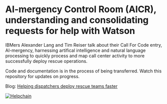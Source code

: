 # AI-mergency Control Room (AICR), understanding and consolidating requests for help with Watson

IBMers Alexander Lang and Tim Reiser talk about their Call For Code entry, AI-mergency, harnessing artifical intelligence and natural language processing to quickly process and map call center activity to more successfully deploy rescue operations.

Code and documentation is in the process of being transferred. Watch this repository for updates on progress.

Blog: [Helping dispatchers deploy rescue teams faster](https://developer.ibm.com/blogs/2018/10/17/supporting-dispatchers-to-deploy-rescue-teams-faster/)

[![Helpchain](https://img.youtube.com/vi/STXqKMwb9zs/0.jpg)](https://www.youtube.com/embed/STXqKMwb9zs)
